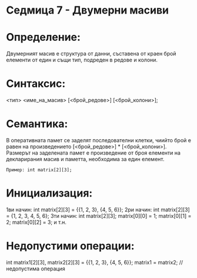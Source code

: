 # Седмица 7 - Двумерни масиви

Определение:
=
Двумерният масив е структура от данни, съставена от краен брой елементи от един и същи тип, подреден в редове и колони.

Синтаксис:
=
<тип> <име_на_масив> [<брой_редове>] [<брой_колони>];

Семантика:
=
В оперативната памет се заделят последователни клетки, чиийто брой е равен на произведението [<брой_редове>] * [<брой_колони>]. Размерът на заделената памет е произведение от броя елементи на декларирания масив и паметта, необходима за един елемент.

```
Пример: int matrix[2][3];
```
Инициализация:
=
1ви начин: int matrix[2][3] = {{1, 2, 3}, {4, 5, 6}};
2ри начин: int matrix[2][3] = {1, 2, 3, 4, 5, 6};
3ти начин: int matrix[2][3];
           matrix[0][0] = 1;
           matrix[0][1] = 2;
           matrix[0][2] = 3; и т.н.

Недопустими операции:
=
int matrix1[2][3], matrix2[2][3] = {{1, 2, 3}, {4, 5, 6}};
matrix1 = matrix2; //недопустима операция
